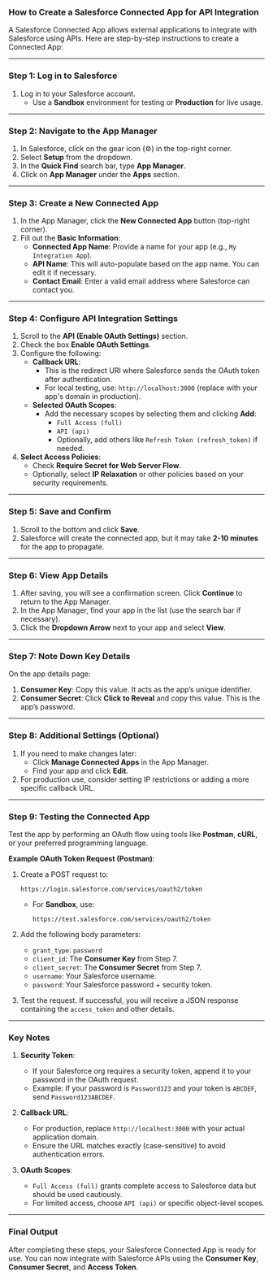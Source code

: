 ### **How to Create a Salesforce Connected App for API Integration**

A Salesforce Connected App allows external applications to integrate with Salesforce using APIs. Here are step-by-step instructions to create a Connected App:

---

### **Step 1: Log in to Salesforce**
1. Log in to your Salesforce account.
   - Use a **Sandbox** environment for testing or **Production** for live usage.

---

### **Step 2: Navigate to the App Manager**
1. In Salesforce, click on the gear icon (⚙️) in the top-right corner.
2. Select **Setup** from the dropdown.
3. In the **Quick Find** search bar, type **App Manager**.
4. Click on **App Manager** under the **Apps** section.

---

### **Step 3: Create a New Connected App**
1. In the App Manager, click the **New Connected App** button (top-right corner).
2. Fill out the **Basic Information**:
   - **Connected App Name**: Provide a name for your app (e.g., `My Integration App`).
   - **API Name**: This will auto-populate based on the app name. You can edit it if necessary.
   - **Contact Email**: Enter a valid email address where Salesforce can contact you.

---

### **Step 4: Configure API Integration Settings**
1. Scroll to the **API (Enable OAuth Settings)** section.
2. Check the box **Enable OAuth Settings**.
3. Configure the following:
   - **Callback URL**:
     - This is the redirect URI where Salesforce sends the OAuth token after authentication.
     - For local testing, use: `http://localhost:3000` (replace with your app's domain in production).
   - **Selected OAuth Scopes**:
     - Add the necessary scopes by selecting them and clicking **Add**:
       - `Full Access (full)`
       - `API (api)`
       - Optionally, add others like `Refresh Token (refresh_token)` if needed.
4. **Select Access Policies**:
   - Check **Require Secret for Web Server Flow**.
   - Optionally, select **IP Relaxation** or other policies based on your security requirements.

---

### **Step 5: Save and Confirm**
1. Scroll to the bottom and click **Save**.
2. Salesforce will create the connected app, but it may take **2-10 minutes** for the app to propagate.

---

### **Step 6: View App Details**
1. After saving, you will see a confirmation screen. Click **Continue** to return to the App Manager.
2. In the App Manager, find your app in the list (use the search bar if necessary).
3. Click the **Dropdown Arrow** next to your app and select **View**.

---

### **Step 7: Note Down Key Details**
On the app details page:
1. **Consumer Key**: Copy this value. It acts as the app’s unique identifier.
2. **Consumer Secret**: Click **Click to Reveal** and copy this value. This is the app’s password.

---

### **Step 8: Additional Settings (Optional)**
1. If you need to make changes later:
   - Click **Manage Connected Apps** in the App Manager.
   - Find your app and click **Edit**.
2. For production use, consider setting IP restrictions or adding a more specific callback URL.

---

### **Step 9: Testing the Connected App**
Test the app by performing an OAuth flow using tools like **Postman**, **cURL**, or your preferred programming language.

**Example OAuth Token Request (Postman)**:
1. Create a POST request to:
   ```
   https://login.salesforce.com/services/oauth2/token
   ```
   - For **Sandbox**, use:
     ```
     https://test.salesforce.com/services/oauth2/token
     ```

2. Add the following body parameters:
   - `grant_type`: `password`
   - `client_id`: The **Consumer Key** from Step 7.
   - `client_secret`: The **Consumer Secret** from Step 7.
   - `username`: Your Salesforce username.
   - `password`: Your Salesforce password + security token.

3. Test the request. If successful, you will receive a JSON response containing the `access_token` and other details.

---

### **Key Notes**
1. **Security Token**:
   - If your Salesforce org requires a security token, append it to your password in the OAuth request.
   - Example: If your password is `Password123` and your token is `ABCDEF`, send `Password123ABCDEF`.

2. **Callback URL**:
   - For production, replace `http://localhost:3000` with your actual application domain.
   - Ensure the URL matches exactly (case-sensitive) to avoid authentication errors.

3. **OAuth Scopes**:
   - `Full Access (full)` grants complete access to Salesforce data but should be used cautiously.
   - For limited access, choose `API (api)` or specific object-level scopes.

---

### **Final Output**
After completing these steps, your Salesforce Connected App is ready for use. You can now integrate with Salesforce APIs using the **Consumer Key**, **Consumer Secret**, and **Access Token**.
